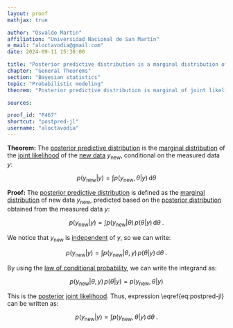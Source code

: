 ```yaml
---
layout: proof
mathjax: true

author: "Osvaldo Martin"
affiliation: "Universidad Nacional de San Martín"
e_mail: "aloctavodia@gmail.com"
date: 2024-09-11 15:30:00

title: "Posterior predictive distribution is a marginal distribution of the joint likelihood"
chapter: "General Theorems"
section: "Bayesian statistics"
topic: "Probabilistic modeling"
theorem: "Posterior predictive distribution is marginal of joint likelihood"

sources:

proof_id: "P467"
shortcut: "postpred-jl"
username: "aloctavodia"
---
```



**Theorem:**  The [posterior predictive distribution](/D/post-pred) is the [marginal distribution](/D/dist-marg) of the [joint likelihood](/D/ml) of the [new data](/D/data) $y_{\mathrm{new}}$, conditional on the measured data $y$:

$$ \label{eq:postpred-jl}
p(y_{\mathrm{new}} \vert y) = \int p(y_{\mathrm{new}}, \theta \vert y) \, \mathrm{d}\theta
$$

**Proof:** The [posterior predictive distribution](/D/post-pred) is defined as the [marginal distribution](/D/dist-marg) of new data $y_{\mathrm{new}}$, predicted based on the [posterior distribution](/D/post) obtained from the measured data $y$:

$$ \label{eq:post-pred-s1}
p(y_{\mathrm{new}} \vert y) = \int p(y_{\mathrm{new}} \vert \theta) \, p(\theta \vert y) \, \mathrm{d}\theta \; .
$$

We notice that $y_{\text{new}}$ is [independent](/P/prob-ind) of $y$, so we can write:

$$ \label{eq:post-pred-s2}
p(y_{\mathrm{new}} \vert y) = \int p(y_{\mathrm{new}} \vert \theta, y) \, p(\theta \vert y) \, \mathrm{d}\theta \; .
$$

By using the [law of conditional probability](/D/prob-cond), we can write the integrand as:

$$ \label{eq:jl-post}
p(y_{\text{new}} \vert \theta, y) \, p(\theta \vert y) = p(y_{\text{new}}, \theta \vert y)
$$

This is the [posterior](/D/post) [joint likelihood](/D/jl). Thus, expression \eqref{eq:postpred-jl} can be written as:

$$ \label{eq:postpred-marg-qed}
p(y_{\mathrm{new}} \vert y) = \int p(y_{\mathrm{new}}, \theta \vert y) \, \mathrm{d}\theta \; .
$$
